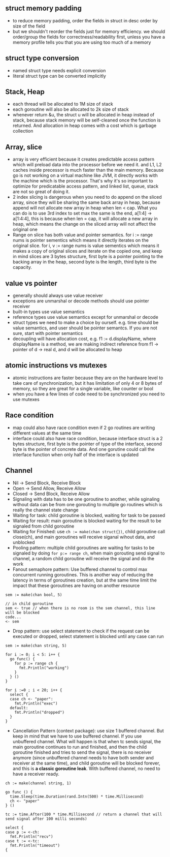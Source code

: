 ## struct memory padding
* to reduce memory padding, order the fields in struct in desc order by size of the field
* but we shouldn't reorder the fields just for memory efficiency. we should order/group the fields for correctness/readability first, unless you have a memory profile tells you that you are using too much of a memory

## struct type conversion
* named struct type needs explicit conversion
* literal struct type can be converted implicitly

## Stack, Heap
* each thread will be allocated to 1M size of stack
* each goroutine will also be allocated to 2k size of stack
* whenever return &u, the struct u will be allocated in heap instead of stack, because stack memory will be self-cleaned once the function is returned. And allocation in heap comes with a cost which is garbage collection

## Array, slice
* array is very efficient because it creates predictable access pattern which will preload data into the processor before we need it. and L1, L2 caches inside precessor is much faster than the main memory. Because go is not working on a virtual machine like JVM, it directly works with the machine which is the processor. That's why it's so important to optimize for predicatable access pattern, and linked list, queue, stack are not so great of doing it.
* 2 index slicing is dangerous when you need to do append on the sliced array, since they will be sharing the same back array in heap, because append will not allocate new array in heap when len < cap. What you can do is to use 3rd index to set max the same is the end, a[1:4] -> a[1:4:4], this is because when len = cap, it will allocate a new array in heap, which means the change on the sliced array will not affect the original one
* Range on slice has both value and pointer semantics. for i := range nums is pointer sementics which means it directly iterates on the original slice. for i, v := range nums is value sementics which means it makes a copy of original slices and iterate on the copied one, and keep in mind slices are 3 bytes structure, first byte is a pointer pointing to the backing array in the heap, second byte is the length, third byte is the capacity.

## value vs pointer
* generally should always use value receiver
* exceptions are unmarshal or decode methods should use pointer receiver
* built-in types use value semantics
* reference types use value semantics except for unmarshal or decode
* struct types we need to make a choice by ourself. e.g. time should be value semantics, and user should be pointer semantcs. If you are not sure, start with pointer semantics
* decoupling will have allocation cost, e.g. f1 := d.displayName, where displayName is a method, we are making indirect reference from f1 -> pointer of d -> real d, and d will be allocated to heap

## atomic instructions vs mutexes
* atomic instructions are faster because they are on the hardware level to take care of synchronization, but it has limitation of only 4 or 8 bytes of memory, so they are great for a single variable, like counter or bool
* when you have a few lines of code need to be synchronized you need to use mutexes

## Race condition
* map could also have race condition even if 2 go routines are writing different values at the same time
* interface could also have race condition, because interface struct is a 2 bytes structure, first byte is the pointer of type of the interface, second byte is the pointer of concrete data. And one gorutine could call the interface function when only half of the interface is updated

## Channel
* Nil -> Send Block, Receive Block
* Open -> Send Allow, Receive Allow
* Closed -> Send Block, Receive Allow
* Signaling with data has to be one goroutine to another, while sginaling without data can be from one gorouting to multiple go routines which is really the channel state change
* Waiting for task: child goroutine is blocked, waiting for task to be passed
* Waiting for result: main goroutine is blocked waiting for the result to be signaled from child goroutine
* Waiting for Finished: use ```ch := make(chan struct{})```, child goroutine call close(ch), and main goroutines will receive siganal wihout data, and unblocked
* Pooling pattern: multiple child goroutines are waiting for tasks to be signaled by doing ``` for p:= range ch ```, when main gorouting send signal to channel, a random child goroutine will receive the signal and do the work
* Fanout semaphore pattern: Use buffered channel to control max concurrent running goroutines. This is another way of reducing the latency in terms of goroutines creation, but at the same time limit the impact that these goroutines are having on another resource
```
sem := make(chan bool, 5)

// in child goroutine
sem <- true // when there is no room is the sem channel, this line will be blocked
code...
<- sem
```
* Drop pattern: use select statement to check if the request can be executed or dropped, select statement is blocked until any case can run
```
sem := make(chan string, 5)

for i := 0; i < 5: i++ {
  go func() {
    for p := range ch {
      fmt.Println("working")
    }
  } ()
}

for i :=0 ; i < 20; i++ {
  select {
  case ch <- "paper":
    fmt.Println("exec")
  default:
    fmt.Println("dropped")
  }
}

```
* Cancellation Pattern (context package): use size 1 buffered channel. But keep in mind that we have to use buffered channel. If you use unbuffered channel. What will happen is that when tc sends signal, the main goroutine continues to run and finished, and then the child goroutine finished and tries to send the signal, there is no receiver anymore (since unbuffered channel needs to have both sender and receiver at the same time), and child goroutine will be blocked forever, and this is **a classic goroutine leak**. With buffered channel, no need to have a receiver ready.
```
ch := make(channel string, 1)

go func () {
  time.Sleep(time.Duration(rand.Intn(500) * time.Millisecond)
  ch <- "paper"
} ()

tc := time.After(100 * time.Millisecond // return a channel that will send signal after 100 milli seconds)

select {
case p := <-ch:
  fmt.Println("recv")
case t := <-tc:
  fmt.Println("timeout")
{

```
